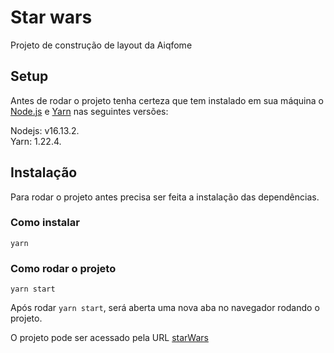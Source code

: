 # Star wars

Projeto de construção de layout da Aiqfome

## Setup

Antes de rodar o projeto tenha certeza que tem instalado em sua máquina o [Node.js](https://nodejs.org/en/) e [Yarn](https://yarnpkg.com/) nas seguintes versões:

Nodejs: v16.13.2.  
Yarn: 1.22.4.

## Instalação

Para rodar o projeto antes precisa ser feita a instalação das dependências.
### Como instalar

`yarn`

### Como rodar o projeto

`yarn start`

Após rodar `yarn start`, será aberta uma nova aba no navegador rodando o projeto.

O projeto pode ser acessado pela URL [starWars](http://starwars-aiqfome.s3-website-sa-east-1.amazonaws.com/)